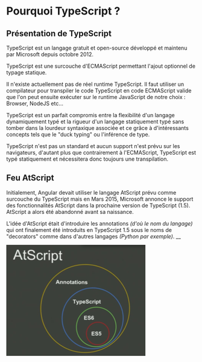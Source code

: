 # Pourquoi TypeScript ?

## Présentation de TypeScript

TypeScript est un langage gratuit et open-source développé et maintenu par Microsoft depuis octobre 2012.

TypeScript est une surcouche d'ECMAScript permettant l'ajout optionnel de typage statique.

Il n'existe actuellement pas de réel runtime TypeScript. Il faut utiliser un compilateur pour transpiler le code TypeScript en code ECMAScript valide que l'on peut ensuite exécuter sur le runtime JavaScript de notre choix : Browser, NodeJS etc...

TypeScript est un parfait compromis entre la flexibilité d'un langage dynamiquement typé et la rigueur d'un langage statiquement typé sans tomber dans la lourdeur syntaxique associée et ce grâce à d'intéressants concepts tels que le "duck typing" ou l'inférence de type.

TypeScript n'est pas un standard et aucun support n'est prévu sur les navigateurs, d'autant plus que contrairement à l'ECMAScript, TypeScript est typé statiquement et nécessitera donc toujours une transpilation.

## Feu AtScript

Initialement, Angular devait utiliser le langage AtScript prévu comme surcouche du TypeScript mais en Mars 2015, Microsoft annonce le support des fonctionnalités AtScript dans la prochaine version de TypeScript \(1.5\). AtScript a alors été abandonné avant sa naissance.

L'idée d'AtScript était d'introduire les annotations _\(d'où le nom du langage\)_ qui ont finalement été introduits en TypeScript 1.5 sous le noms de "decorators" comme dans d'autres langages _\(Python par exemple\)_. __



![ECMAScript / TypeScript / AtScript](../.gitbook/assets/atscript.png)



